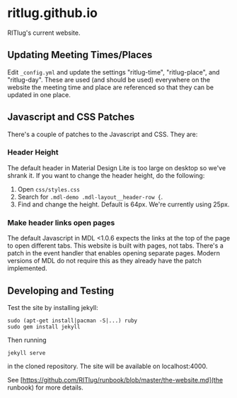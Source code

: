 # ritlug.github.io
RITlug's current website.

## Updating Meeting Times/Places
Edit `_config.yml` and update the settings "ritlug-time", "ritlug-place", and
"ritlug-day". These are used (and should be used) everywhere on the website
the meeting time and place are referenced so that they can be updated in
one place.

## Javascript and CSS Patches
There's a couple of patches to the Javascript and CSS. They are:

### Header Height
The default header in Material Design Lite is too large on desktop so we've
shrank it. If you want to change the header height, do the following:

1. Open `css/styles.css`
2. Search for `.mdl-demo .mdl-layout__header-row {`.
3. Find and change the height. Default is 64px. We're currently using 25px.

### Make header links open pages
The default Javascript in MDL <1.0.6 expects the links at the top of the page
to open different tabs. This website is built with pages, not tabs. There's
a patch in the event handler that enables opening separate pages. Modern
versions of MDL do not require this as they already have the patch implemented.

## Developing and Testing
Test the site by installing jekyll:

    sudo (apt-get install|pacman -S|...) ruby
    sudo gem install jekyll

Then running

    jekyll serve

in the cloned repository. The site will be available on localhost:4000.

See [https://github.com/RITlug/runbook/blob/master/the-website.md](the runbook)
for more details.

